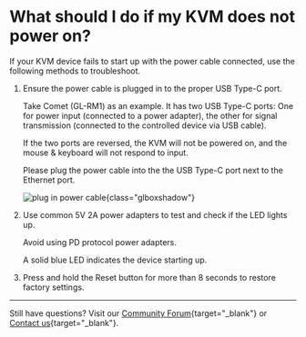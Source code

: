 # What should I do if my KVM does not power on?

If your KVM device fails to start up with the power cable connected, use the following methods to troubleshoot.

1. Ensure the power cable is plugged in to the proper USB Type-C port.

    Take Comet (GL-RM1) as an example. It has two USB Type-C ports: One for power input (connected to a power adapter), the other for signal transmission (connected to the controlled device via USB cable).  

    If the two ports are reversed, the KVM will not be powered on, and the mouse & keyboard will not respond to input.  

    Please plug the power cable into the the USB Type-C port next to the Ethernet port.

    ![plug in power cable](https://static.gl-inet.com/docs/kvm/faq/power_cable_connected_but_device_unpowered/plug_in_power_cable.jpg){class="glboxshadow"}

2. Use common 5V 2A power adapters to test and check if the LED lights up.

    Avoid using PD protocol power adapters.

    A solid blue LED indicates the device starting up.

3. Press and hold the Reset button for more than 8 seconds to restore factory settings.

---

Still have questions? Visit our [Community Forum](https://forum.gl-inet.com){target="_blank"} or [Contact us](https://www.gl-inet.com/contacts/){target="_blank"}.